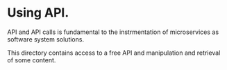 # Using API.

API and API calls is fundamental to the instrmentation
of microservices as software system solutions.

This directory contains access to a free API and manipulation and retrieval
of some content.
